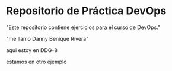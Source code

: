 # Repositorio de Práctica DevOps
"Este repositorio contiene ejercicios para el curso de DevOps."

"me llamo Danny Benique Rivera"

aqui estoy en DDG-8

estamos en otro ejemplo 